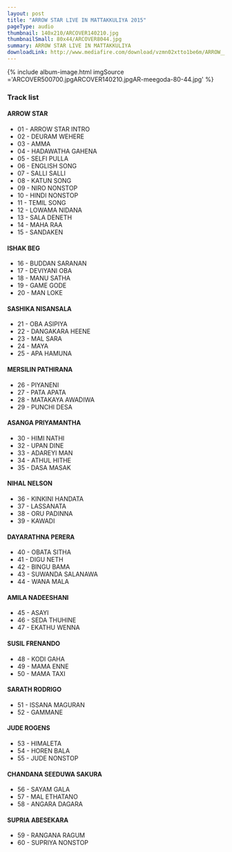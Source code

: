 ```yaml
---
layout: post
title: "ARROW STAR LIVE IN MATTAKKULIYA 2015"
pageType: audio
thumbnail: 140x210/ARCOVER140210.jpg
thumbnailSmall: 80x44/ARCOVER8044.jpg
summary: ARROW STAR LIVE IN MATTAKKULIYA
downloadLink: http://www.mediafire.com/download/vzmn02xtto1be6m/ARROW__STAR_LIVE_IN_MATTAKKULIYA_2015.rar
---
```



{% include album-image.html imgSource ='ARCOVER500700.jpgARCOVER140210.jpgAR-meegoda-80-44.jpg' %}

### Track list 

####   ARROW STAR  

- 01 - ARROW STAR INTRO 
- 02 - DEURAM WEHERE  
- 03 - AMMA 
- 04 - HADAWATHA GAHENA 
- 05 - SELFI PULLA 
- 06 - ENGLISH SONG 
- 07 - SALLI SALLI 
- 08 - KATUN SONG 
- 09 - NIRO NONSTOP 
- 10 - HINDI NONSTOP 
- 11 - TEMIL SONG 
- 12 - LOWAMA NIDANA 
- 13 - SALA DENETH 
- 14 - MAHA RAA 
- 15 - SANDAKEN 


####   ISHAK BEG


- 16 - BUDDAN SARANAN 
- 17 - DEVIYANI OBA 
- 18 - MANU SATHA 
- 19 - GAME GODE  
- 20 - MAN LOKE 


####   SASHIKA NISANSALA


- 21 - OBA ASIPIYA 
- 22 - DANGAKARA HEENE 
- 23 - MAL SARA  
- 24 - MAYA 
- 25 - APA HAMUNA 


####   MERSILIN PATHIRANA


- 26 - PIYANENI 
- 27 - PATA APATA  
- 28 - MATAKAYA AWADIWA 
- 29 - PUNCHI DESA  


####   ASANGA PRIYAMANTHA


- 30 - HIMI NATHI 
- 32 - UPAN DINE 
- 33 - ADAREYI MAN 
- 34 - ATHUL HITHE 
- 35 - DASA MASAK 


####   NIHAL NELSON


- 36 - KINKINI HANDATA 
- 37 - LASSANATA  
- 38 - ORU PADINNA  
- 39 - KAWADI 


####   DAYARATHNA PERERA


- 40 - OBATA SITHA 
- 41 - DIGU NETH  
- 42 - BINGU BAMA 
- 43 - SUWANDA SALANAWA 
- 44 - WANA MALA  


####   AMILA NADEESHANI


- 45 - ASAYI 
- 46 - SEDA THUHINE  
- 47 - EKATHU WENNA  


####   SUSIL FRENANDO


- 48 - KODI GAHA 
- 49 - MAMA ENNE 
- 50 - MAMA TAXI  


####   SARATH RODRIGO


- 51 - ISSANA MAGURAN  
- 52 - GAMMANE 


####   JUDE ROGENS


- 53 - HIMALETA 
- 54 - HOREN BALA 
- 55 - JUDE NONSTOP 


####   CHANDANA SEEDUWA SAKURA
 

- 56 - SAYAM GALA 
- 57 - MAL ETHATANO 
- 58 - ANGARA DAGARA 


####   SUPRIA ABESEKARA


- 59 - RANGANA RAGUM 
- 60 - SUPRIYA NONSTOP 







